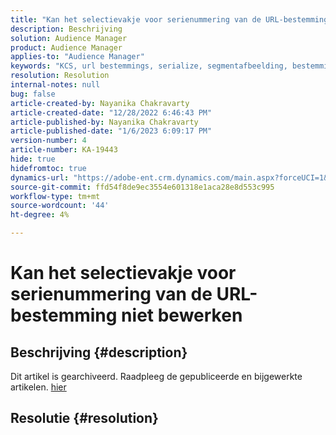 ```yaml
---
title: "Kan het selectievakje voor serienummering van de URL-bestemming niet bewerken"
description: Beschrijving
solution: Audience Manager
product: Audience Manager
applies-to: "Audience Manager"
keywords: "KCS, url bestemmings, serialize, segmentafbeelding, bestemming, "
resolution: Resolution
internal-notes: null
bug: false
article-created-by: Nayanika Chakravarty
article-created-date: "12/28/2022 6:46:43 PM"
article-published-by: Nayanika Chakravarty
article-published-date: "1/6/2023 6:09:17 PM"
version-number: 4
article-number: KA-19443
hide: true
hidefromtoc: true
dynamics-url: "https://adobe-ent.crm.dynamics.com/main.aspx?forceUCI=1&pagetype=entityrecord&etn=knowledgearticle&id=6bad85f7-df86-ed11-81ac-6045bd0063aa"
source-git-commit: ffd54f8de9ec3554e601318e1aca28e8d553c995
workflow-type: tm+mt
source-wordcount: '44'
ht-degree: 4%

---
```


# Kan het selectievakje voor serienummering van de URL-bestemming niet bewerken

## Beschrijving {#description}

Dit artikel is gearchiveerd. Raadpleeg de gepubliceerde en bijgewerkte artikelen. [hier](https://experienceleague.adobe.com/search.html#sort=relevancy)

## Resolutie {#resolution}

